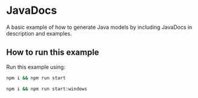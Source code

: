 # JavaDocs

A basic example of how to generate Java models by including JavaDocs in description and examples.

## How to run this example
Run this example using:

```sh
npm i && npm run start
```
```sh
npm i && npm run start:windows
```